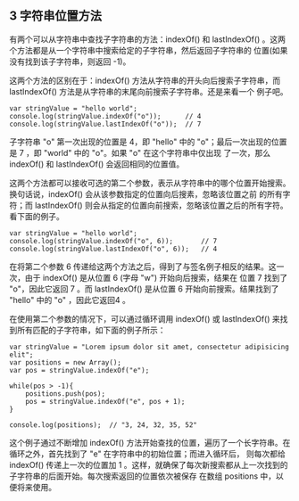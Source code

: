 ## 3 字符串位置方法

有两个可以从字符串中查找子字符串的方法：indexOf() 和 lastIndexOf() 。这两个方法都是从一个字符串中搜索给定的子字符串，然后返回子字符串的
位置(如果没有找到该子字符串，则返回 -1)。

这两个方法的区别在于：indexOf() 方法从字符串的开头向后搜索子字符串，而 lastIndexOf() 方法是从字符串的末尾向前搜索子字符串。还是来看一个
例子吧。

    var stringValue = "hello world";
    console.log(stringValue.indexOf("o"));      // 4
    console.log(stringValue.lastIndexOf("o"));  // 7

子字符串 "o" 第一次出现的位置是 4，即 "hello" 中的 "o"；最后一次出现的位置是 7 ，即 "world" 中的 "o"。如果 "o" 在这个字符串中仅出现
了一次，那么 indexOf() 和 lastIndexOf() 会返回相同的位置值。

这两个方法都可以接收可选的第二个参数，表示从字符串中的哪个位置开始搜索。换句话说，indexOf() 会从该参数指定的位置向后搜素，忽略该位置之前
的所有字符；而 lastIndexOf() 则会从指定的位置向前搜索，忽略该位置之后的所有字符。看下面的例子。

    var stringValue = "hello world";
    console.log(stringValue.indexOf("o", 6));       // 7
    console.log(stringValue.lastIndexOf("o", 6));   // 4

在将第二个参数 6 传递给这两个方法之后，得到了与签名例子相反的结果。这一次，由于 indexOf() 是从位置 6 (字母 "w") 开始向后搜索，结果在
位置 7 找到了 "o"，因此它返回 7 。而 lastIndexOf() 是从位置 6 开始向前搜索。结果找到了 "hello" 中的 "o" ，因此它返回4 。

在使用第二个参数的情况下，可以通过循环调用 indexOf() 或 lastIndexOf() 来找到所有匹配的子字符串，如下面的例子所示：

    var stringValue = "Lorem ipsum dolor sit amet, consectetur adipisicing elit";
    var positions = new Array();
    var pos = stringValue.indexOf("e");

    while(pos > -1){
        positions.push(pos);
        pos = stringValue.indexOf("e", pos + 1);
    }

    console.log(positions);  // "3, 24, 32, 35, 52"

这个例子通过不断增加 indexOf() 方法开始查找的位置，遍历了一个长字符串。在循环之外，首先找到了 "e" 在字符串中的初始位置；而进入循环后，
则每次都给 indexOf() 传递上一次的位置加 1 。这样，就确保了每次新搜索都从上一次找到的子字符串的后面开始。每次搜索返回的位置依次被保存
在数组 positions 中，以便将来使用。

